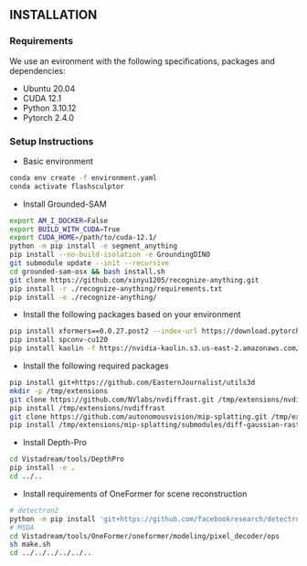 ## INSTALLATION

### Requirements
We use an evironment with the following specifications, packages and dependencies:

- Ubuntu 20.04
- CUDA 12.1
- Python 3.10.12
- Pytorch 2.4.0

### Setup Instructions
- Basic environment
```bash
conda env create -f environment.yaml
conda activate flashsculptor
```

- Install Grounded-SAM
```bash
export AM_I_DOCKER=False
export BUILD_WITH_CUDA=True
export CUDA_HOME=/path/to/cuda-12.1/
python -m pip install -e segment_anything
pip install --no-build-isolation -e GroundingDINO
git submodule update --init --recursive
cd grounded-sam-osx && bash install.sh
git clone https://github.com/xinyu1205/recognize-anything.git
pip install -r ./recognize-anything/requirements.txt
pip install -e ./recognize-anything/
```

- Install the following packages based on your environment

```bash
pip install xformers==0.0.27.post2 --index-url https://download.pytorch.org/whl/cu121
pip install spconv-cu120
pip install kaolin -f https://nvidia-kaolin.s3.us-east-2.amazonaws.com/torch-2.4.0_cu121.html
```

- Install the following required packages 

```bash
pip install git+https://github.com/EasternJournalist/utils3d
mkdir -p /tmp/extensions
git clone https://github.com/NVlabs/nvdiffrast.git /tmp/extensions/nvdiffrast
pip install /tmp/extensions/nvdiffrast
git clone https://github.com/autonomousvision/mip-splatting.git /tmp/extensions/mip-splatting
pip install /tmp/extensions/mip-splatting/submodules/diff-gaussian-rasterization/
```

- Install Depth-Pro

```bash
cd Vistadream/tools/DepthPro
pip install -e .
cd ../..
```

- Install requirements of OneFormer for scene reconstruction
```bash
# detectron2
python -m pip install 'git+https://github.com/facebookresearch/detectron2.git'
# MSDA
cd Vistadream/tools/OneFormer/oneformer/modeling/pixel_decoder/ops
sh make.sh
cd ../../../../../..
```

